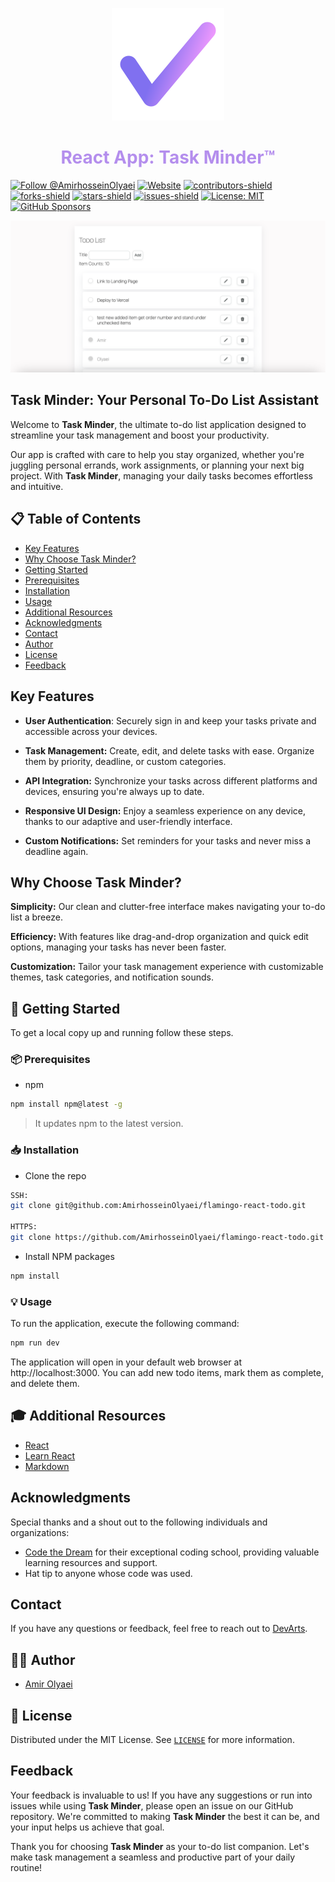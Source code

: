 <p align="center">
  <a href="https://tasks-minder.netlify.app/">
    <img alt="Todo List" src="./public/todo.png" />
  </a>
</p>
<h1 align="center" style="color: #b48eed;">
  React App: Task Minder™
</h1>

[![Follow @AmirhosseinOlyaei](https://img.shields.io/github/followers/AmirhosseinOlyaei?label=Follow%20@AmirhosseinOlyaei&style=social)](https://github.com/AmirhosseinOlyaei?screen_name=AmirhosseinOlyaei)
[![Website](https://img.shields.io/badge/-website-CDA4DE)](https://tasks-minder.netlify.app/)
[![contributors-shield](https://img.shields.io/github/contributors/AmirhosseinOlyaei/flamingo-react-todo.svg)](https://github.com/AmirhosseinOlyaei/flamingo-react-todo/graphs/contributors)
[![forks-shield](https://img.shields.io/github/forks/AmirhosseinOlyaei/flamingo-react-todo.svg)](https://github.com/AmirhosseinOlyaei/flamingo-react-todo/network/members)
[![stars-shield](https://img.shields.io/github/stars/AmirhosseinOlyaei/flamingo-react-todo.svg?color=lightblue)](https://github.com/AmirhosseinOlyaei/flamingo-react-todo/stargazers)
[![issues-shield](https://img.shields.io/github/issues/AmirhosseinOlyaei/flamingo-react-todo.svg?color=pink)](https://github.com/AmirhosseinOlyaei/flamingo-react-todo/issues)
[![License: MIT](https://img.shields.io/badge/license-MIT-blue.svg)](./LICENSE)
[![GitHub Sponsors](https://img.shields.io/github/sponsors/AmirhosseinOlyaei?color=darkgreen)](https://github.com/sponsors/AmirhosseinOlyaei)

![Todo list snapshot](./public/Todo-Screenshot.png)

## Task Minder: Your Personal To-Do List Assistant

Welcome to **Task Minder**, the ultimate to-do list application designed to streamline your task management and boost your productivity.

Our app is crafted with care to help you stay organized, whether you're juggling personal errands, work assignments, or planning your next big project. With **Task Minder**, managing your daily tasks becomes effortless and intuitive.

## 📋 Table of Contents

- [Key Features](#key-features)
- [Why Choose Task Minder?](#why-choose-task-minder)
- [Getting Started](#getting-started)
- [Prerequisites](#prerequisites)
- [Installation](#installation)
- [Usage](#usage)
- [Additional Resources](#additional-resources)
- [Acknowledgments](#Acknowledgments)
- [Contact](#contact)
- [Author](#author)
- [License](#license)
- [Feedback](#feedback)

## Key Features

- **User Authentication**: Securely sign in and keep your tasks private and accessible across your devices.

- **Task Management:** Create, edit, and delete tasks with ease. Organize them by priority, deadline, or custom categories.

- **API Integration:** Synchronize your tasks across different platforms and devices, ensuring you're always up to date.

- **Responsive UI Design:** Enjoy a seamless experience on any device, thanks to our adaptive and user-friendly interface.

- **Custom Notifications:** Set reminders for your tasks and never miss a deadline again.

## Why Choose Task Minder?

**Simplicity:** Our clean and clutter-free interface makes navigating your to-do list a breeze.

**Efficiency:** With features like drag-and-drop organization and quick edit options, managing your tasks has never been faster.

**Customization:** Tailor your task management experience with customizable themes, task categories, and notification sounds.

<a id="getting-started"></a>

## 🚀 Getting Started

To get a local copy up and running follow these steps.

<a id="prerequisites"></a>

### 📦 Prerequisites

- npm

```sh
npm install npm@latest -g
```

> It updates npm to the latest version.

<a id="installation"></a>

### 📥 Installation

- Clone the repo

```sh
SSH:
git clone git@github.com:AmirhosseinOlyaei/flamingo-react-todo.git

HTTPS:
git clone https://github.com/AmirhosseinOlyaei/flamingo-react-todo.git
```

- Install NPM packages

```sh
npm install
```

<a id="usage"></a>

### 💡 Usage

To run the application, execute the following command:

```sh
npm run dev
```

The application will open in your default web browser at http://localhost:3000. You can add new todo items, mark them as complete, and delete them.

<a id="additional-resources"></a>

## 🎓 Additional Resources

- [React](https://react.dev/)
- [Learn React](https://scrimba.com/learn/learnreact)
- [Markdown](https://www.markdownguide.org/)

## Acknowledgments

Special thanks and a shout out to the following individuals and organizations:

- [Code the Dream](https://www.codethedream.org/) for their exceptional coding school, providing valuable learning resources and support.
- Hat tip to anyone whose code was used.

## Contact

If you have any questions or feedback, feel free to reach out to [DevArts](https://devarts.notion.site/devarts/61c6b79808ce476290c753165851b070?v=9d442848a814451fba7a2e1b99bebb9b).

<a id="author"></a>

## 👨‍💻 Author

- [Amir Olyaei](https://github.com/AmirhosseinOlyaei)

<a id="license"></a>

## 📜 License

Distributed under the MIT License. See [`LICENSE`](./LICENSE) for more information.

## Feedback

Your feedback is invaluable to us! If you have any suggestions or run into issues while using **Task Minder**, please open an issue on our GitHub repository. We're committed to making **Task Minder** the best it can be, and your input helps us achieve that goal.

Thank you for choosing **Task Minder** as your to-do list companion. Let's make task management a seamless and productive part of your daily routine!
